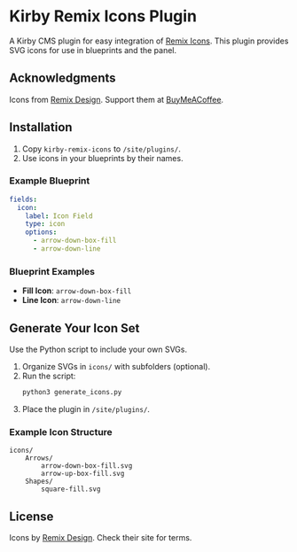 
# Kirby Remix Icons Plugin

A Kirby CMS plugin for easy integration of [Remix Icons](https://remixicon.com/). This plugin provides SVG icons for use in blueprints and the panel.

## Acknowledgments
Icons from [Remix Design](https://remixicon.com/). Support them at [BuyMeACoffee](https://buymeacoffee.com/remixdesign).

## Installation
1. Copy `kirby-remix-icons` to `/site/plugins/`.
2. Use icons in your blueprints by their names.

### Example Blueprint
```yaml
fields:
  icon:
    label: Icon Field
    type: icon
    options:
      - arrow-down-box-fill
      - arrow-down-line
```

### Blueprint Examples
- **Fill Icon**: `arrow-down-box-fill`
- **Line Icon**: `arrow-down-line`

## Generate Your Icon Set
Use the Python script to include your own SVGs.

1. Organize SVGs in `icons/` with subfolders (optional).
2. Run the script:
   ```bash
   python3 generate_icons.py
   ```
3. Place the plugin in `/site/plugins/`.

### Example Icon Structure
```
icons/
    Arrows/
        arrow-down-box-fill.svg
        arrow-up-box-fill.svg
    Shapes/
        square-fill.svg
```

## License
Icons by [Remix Design](https://remixicon.com/). Check their site for terms.
